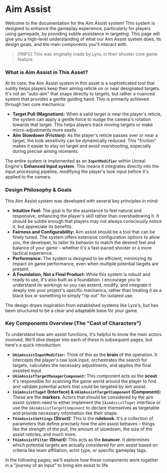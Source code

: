 # Aim Assist

Welcome to the documentation for the Aim Assist system! This system is designed to enhance the gameplay experience, particularly for players using gamepads, by providing subtle assistance in targeting. This page will give you a high-level understanding of what our Aim Assist system does, its design goals, and the main components you'll interact with.

> [!INFO]
> This was originally made by Lyra, in their shooter core game feature.

### What is Aim Assist in This Asset?

At its core, the Aim Assist system in this asset is a sophisticated tool that subtly helps players keep their aiming reticle on or near designated targets. It's not an "auto-aim" that snaps directly to targets, but rather a nuanced system that provides a gentle guiding hand. This is primarily achieved through two core mechanics:

* **Target Pull (Magnetism):** When a valid target is near the player's reticle, the system can apply a gentle force to nudge the camera's rotation towards that target. This helps players track moving targets or make micro-adjustments more easily.
* **Aim Slowdown (Friction):** As the player's reticle passes over or near a target, the look sensitivity can be dynamically reduced. This "friction" makes it easier to stay on target and avoid overshooting, especially during precise aiming moments.

The entire system is implemented as an **`InputModifier`** within Unreal Engine's **Enhanced Input system**. This means it integrates directly into the input processing pipeline, modifying the player's look input before it's applied to the camera.

### Design Philosophy & Goals

This Aim Assist system was developed with several key principles in mind:

* **Intuitive Feel:** The goal is for the assistance to feel natural and responsive, enhancing the player's skill rather than overshadowing it. It should be subtle enough that players may not always consciously notice it, but appreciate its benefits.
* **Fairness and Configurability:** Aim assist should be a tool that can be finely tuned. The system offers extensive configuration options to allow you, the developer, to tailor its behavior to match the desired feel and balance of your game – whether it's a fast-paced shooter or a more tactical experience.
* **Performance:** The system is designed to be efficient, minimizing its impact on game performance, even when multiple potential targets are present.
* **A Foundation, Not a Final Product:** While this system is robust and ready to use, it's also built as a foundation. I encourage you to understand its workings so you can extend, modify, and integrate it deeply into your project's specific mechanics, rather than treating it as a black box or something to simply "rip out" for isolated use.

The design draws inspiration from established systems like Lyra's, but has been structured to be a clear and adaptable base for your game.

### Key Components Overview (The "Cast of Characters")

To understand how aim assist functions, it's helpful to know the main actors involved. We'll dive deeper into each of these in subsequent pages, but here's a quick introduction:

* **`UAimAssistInputModifier`:** Think of this as the **brain** of the operation. It intercepts the player's raw look input, orchestrates the search for targets, calculates the necessary adjustments, and applies the final assisted input.
* **`UAimAssistTargetManagerComponent`:** This component acts as the **scout**. It's responsible for scanning the game world around the player to find and validate potential actors that could be targeted by aim assist.
* **`IAimAssistTaget` (Interface) & `UAimAssistTargetComponent` (Component):** These are the **markers**. Actors that should be considered by the aim assist system need to either implement the `IAimAssistTaget` interface or use the `UAimAssistTargetComponent` to declare themselves as targetable and provide necessary information like their shape.
* **`FAimAssistSettings` (Struct):** This is the **rulebook**. It's a collection of parameters that define precisely _how_ the aim assist behaves – things like the strength of the pull, the amount of slowdown, the size of the assist reticles, and much more.
* **`FAimAssistFilter` (Struct):** This acts as the **bouncer**. It determines which potential targets are actually considered for aim assist based on criteria like team affiliation, actor type, or specific gameplay tags.

In the following pages, we'll explore how these components work together in a "journey of an input" to bring aim assist to life.
